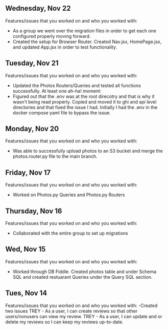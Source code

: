 ## Wednesday, Nov 22
Features/issues that you worked on and who you worked with:
- As a group we went over the migration files in order to get each one configured properly moving forward.
- Created the setup for Browser Router. Created Nav.jsx, HomePage.jsx, and updated App.jsx in order to test functionality. 

## Tuesday, Nov 21
Features/issues that you worked on and who you worked with:
- Updated the Photos Routers/Queries and tested all functions successfully. 
At least one ah-ha! moment:
- Figured out that the .env was at the root direcotry and that is why it wasn't being read properly. Copied and moved it to ghi and api level directories and that fixed the issue I had. Initially I had the .env in the docker compose yaml file to bypass the issue.

## Monday, Nov 20
Features/issues that you worked on and who you worked with:
- Was able to successfully upload photos to an S3 bucket and merge the photos.router.py file to the main branch. 

## Friday, Nov 17
Features/issues that you worked on and who you worked with:
- Worked on Photos.py Queries and Photos.py Routers

## Thursday, Nov 16
Features/issues that you worked on and who you worked with:
- Collaborated with the entire group to set up migrations

## Wed, Nov 15
Features/issues that you worked on and who you worked with:
- Worked through DB Fiddle. Created photos table and under Schema SQL and created restuarant Queries under the Query SQL section.

## Tues, Nov 14
Features/issues that you worked on and who you worked with:
-Created two issues
TREY - As a user, I can create reviews so that other users/nonusers can view my review.
TREY - As a user, I can update and or delete my reviews so I can keep my reviews up-to-date.
